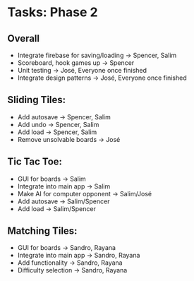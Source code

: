 # Tasks: Phase 2

## Overall
* Integrate firebase for saving/loading -> Spencer, Salim
* Scoreboard, hook games up -> Spencer
* Unit testing -> José, Everyone once finished
* Integrate design patterns -> José, Everyone once finished

## Sliding Tiles:
* Add autosave -> Spencer, Salim
* Add undo -> Spencer, Salim
* Add load -> Spencer, Salim
* Remove unsolvable boards -> José

## Tic Tac Toe:
* GUI for boards -> Salim
* Integrate into main app -> Salim
* Make AI for computer opponent -> Salim/José
* Add autosave -> Salim/Spencer
* Add load -> Salim/Spencer

## Matching Tiles:
* GUI for boards -> Sandro, Rayana
* Integrate into main app -> Sandro, Rayana
* Add functionality -> Sandro, Rayana
* Difficulty selection -> Sandro, Rayana